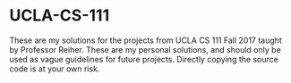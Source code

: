# UCLA-CS-111
These are my solutions for the projects from UCLA CS 111 Fall 2017 taught by Professor Reiher. These are my personal solutions, and should only be used as vague guidelines for future projects. Directly copying the source code is at your own risk.

